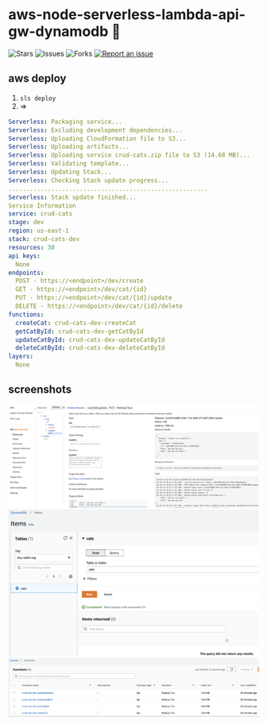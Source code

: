 # aws-node-serverless-lambda-api-gw-dynamodb 🐳

![Stars](https://img.shields.io/github/stars/tquangdo/aws-node-serverless-lambda-api-gw-dynamodb?color=f05340)
![Issues](https://img.shields.io/github/issues/tquangdo/aws-node-serverless-lambda-api-gw-dynamodb?color=f05340)
![Forks](https://img.shields.io/github/forks/tquangdo/aws-node-serverless-lambda-api-gw-dynamodb?color=f05340)
[![Report an issue](https://img.shields.io/badge/Support-Issues-green)](https://github.com/tquangdo/aws-node-serverless-lambda-api-gw-dynamodb/issues/new)

## aws deploy
1. `sls deploy`
2. =>
```yml
Serverless: Packaging service...
Serverless: Excluding development dependencies...
Serverless: Uploading CloudFormation file to S3...
Serverless: Uploading artifacts...
Serverless: Uploading service crud-cats.zip file to S3 (14.68 MB)...
Serverless: Validating template...
Serverless: Updating Stack...
Serverless: Checking Stack update progress...
........................................................
Serverless: Stack update finished...
Service Information
service: crud-cats
stage: dev
region: us-east-1
stack: crud-cats-dev
resources: 30
api keys:
  None
endpoints:
  POST - https://<endpoint>/dev/create
  GET - https://<endpoint>/dev/cat/{id}
  PUT - https://<endpoint>/dev/cat/{id}/update
  DELETE - https://<endpoint>/dev/cat/{id}/delete
functions:
  createCat: crud-cats-dev-createCat
  getCatById: crud-cats-dev-getCatById
  updateCatById: crud-cats-dev-updateCatById
  deleteCatById: crud-cats-dev-deleteCatById
layers:
  None
```

## screenshots
![apigw](screenshots/apigw.png)
![dynamodb](screenshots/dynamodb.png)
![lambda](screenshots/lambda.png)